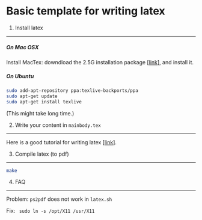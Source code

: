 Basic template for writing latex 
===

1. Install latex
---

##### On Mac OSX

Install MacTex: downdload the 2.5G installation package [[link](http://mirror.ctan.org/systems/mac/mactex/MacTeX.pkg)], and install it.

##### On Ubuntu

```bash
sudo add-apt-repository ppa:texlive-backports/ppa
sudo apt-get update
sudo apt-get install texlive
```

(This might take long time.)


2. Write your content in ``mainbody.tex``
---

Here is a good tutorial for writing latex [[link](http://www.maths.tcd.ie/~dwilkins/LaTeXPrimer/)].


3. Compile latex (to pdf)
---

```bash
make
```

4. FAQ
---

Problem: ``ps2pdf`` does not work in ``latex.sh``

Fix: `` sudo ln -s /opt/X11 /usr/X11``

